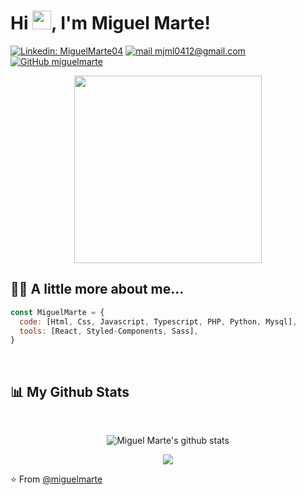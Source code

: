 <h1>Hi <img src="https://i.ibb.co/tJpwYQM/wave.gif" width="30px">, I'm Miguel Marte! </h1>


[![Linkedin: MiguelMarte04](https://img.shields.io/badge/-MiguelMarte04-blue?style=flat-square&logo=Linkedin&logoColor=white&link=https://www.linkedin.com/in/MiguelMarte04/)](https://www.linkedin.com/in/MiguelMarte04/)
[![mail mjml0412@gmail.com](https://img.shields.io/badge/Email-mjml0412@gmail.com-blue?style=flat-square&logo=gmail)](mailto:mjml0412@gmail.com)
[![GitHub miguelmarte](https://img.shields.io/github/followers/miguelmarte?label=follow&style=social)](https://github.com/miguelmarte)

<p align="center"><img src="https://media.giphy.com/media/M9gbBd9nbDrOTu1Mqx/giphy.gif" width="300"></p>





## 🙋‍♂️  A little more about me...  


```javascript
const MiguelMarte = {
  code: [Html, Css, Javascript, Typescript, PHP, Python, Mysql],
  tools: [React, Styled-Components, Sass],
}
```
<br>



## 📊 My Github Stats 

  <br/>
<p align="center"> 
   <img align="center" src="https://github-readme-stats.vercel.app/api?username=miguelmarte&show_icons=true&include_all_commits=true&theme=buefy&hide_border=true" alt="Miguel Marte's    github stats" />  
</p>

<p align="center"> 
  <img align="center" src="https://github-readme-stats.vercel.app/api/top-langs/?username=miguelmarte&layout=compact&theme=buefy&hide_border=true" />
</p>

:star: From [@miguelmarte](https://github.com/miguelmarte)


